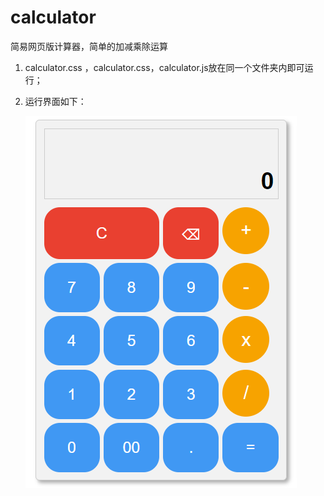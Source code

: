 # calculator
简易网页版计算器，简单的加减乘除运算

1. calculator.css ，calculator.css，calculator.js放在同一个文件夹内即可运行；

2. 运行界面如下：

   ![image-20231013110427163](.\README.assets\image-20231013110427163.png)

   
